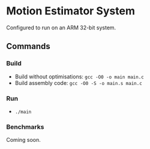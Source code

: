 # Motion Estimator System

Configured to run on an ARM 32-bit system.

## Commands

### Build

- Build without optimisations: `gcc -O0 -o main main.c`
- Build assembly code: `gcc -O0 -S -o main.s main.c`

### Run

- `./main`

### Benchmarks

Coming soon.
